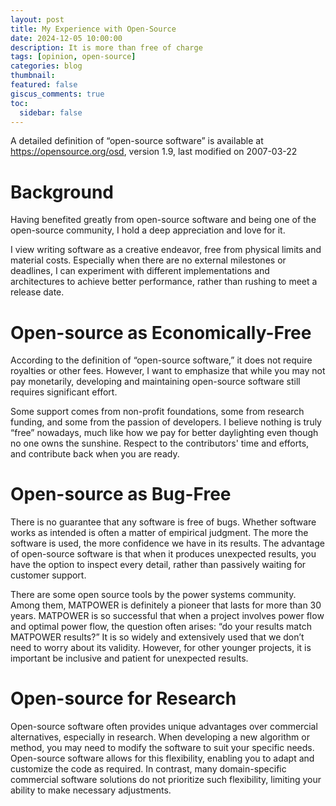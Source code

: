 ```yaml
---
layout: post
title: My Experience with Open-Source
date: 2024-12-05 10:00:00
description: It is more than free of charge
tags: [opinion, open-source]
categories: blog
thumbnail:
featured: false
giscus_comments: true
toc:
  sidebar: false
---
```


A detailed definition of “open-source software” is available at <https://opensource.org/osd>, version 1.9, last modified on 2007-03-22

# Background

Having benefited greatly from open-source software and being one of the open-source community, I hold a deep appreciation and love for it.

I view writing software as a creative endeavor, free from physical limits and material costs. Especially when there are no external milestones or deadlines, I can experiment with different implementations and architectures to achieve better performance, rather than rushing to meet a release date.

# Open-source as Economically-Free

According to the definition of “open-source software,” it does not require royalties or other fees. However, I want to emphasize that while you may not pay monetarily, developing and maintaining open-source software still requires significant effort.

Some support comes from non-profit foundations, some from research funding, and some from the passion of developers. I believe nothing is truly “free” nowadays, much like how we pay for better daylighting even though no one owns the sunshine. Respect to the contributors' time and efforts, and contribute back when you are ready.

# Open-source as Bug-Free

There is no guarantee that any software is free of bugs. Whether software works as intended is often a matter of empirical judgment. The more the software is used, the more confidence we have in its results. The advantage of open-source software is that when it produces unexpected results, you have the option to inspect every detail, rather than passively waiting for customer support.

There are some open source tools by the power systems community. Among them, MATPOWER is definitely a pioneer that lasts for more than 30 years. MATPOWER is so successful that when a project involves power flow and optimal power flow, the question often arises: “do your results match MATPOWER results?” It is so widely and extensively used that we don’t need to worry about its validity. However, for other younger projects, it is important be inclusive and patient for unexpected results.

# Open-source for Research

Open-source software often provides unique advantages over commercial alternatives, especially in research. When developing a new algorithm or method, you may need to modify the software to suit your specific needs. Open-source software allows for this flexibility, enabling you to adapt and customize the code as required. In contrast, many domain-specific commercial software solutions do not prioritize such flexibility, limiting your ability to make necessary adjustments.
